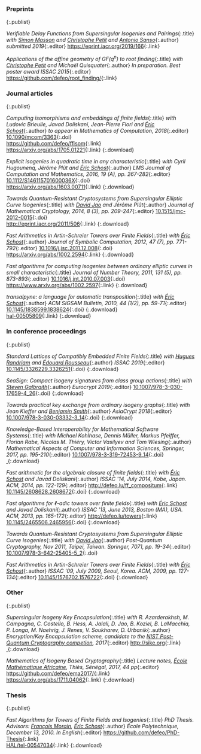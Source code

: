 ### Preprints
{:.publist}

_Verifiable Delay Functions from Supersingular Isogenies and Pairings_{:.title}
_with [Simon Masson](https://members.loria.fr/SMasson/) and [Christophe Petit](cpetit) and [Antonio Sanso](https://blog.intothesymmetry.com/)_{:.author}
_submitted 2019_{:.editor}
<https://eprint.iacr.org/2019/166>{:.link}

_Applications of the affine geometry of GF(q<sup>n</sup>) to root finding_{:.title}
_with [Christophe Petit][cpetit] and Michaël Quisquater_{:.author}
_In preparation. Best poster award ISSAC 2015_{:.editor}
<https://github.com/defeo/root_finding/>{:.link}


### Journal articles
{:.publist}

_Computing isomorphisms and embeddings of finite fields_{:.title}
_with Ludovic Brieulle, Javad Doliskani, Jean-Pierre Flori and [Éric Schost][eschost]_{:.author}
_to appear in Mathematics of Computation, 2018_{:.editor}
[10.1090/mcom/3363](https://doi.org/10.1090/mcom/3363){:.doi}<br>
<https://github.com/defeo/ffisom>{:.link}<br>
<https://arxiv.org/abs/1705.01221>{:.link}
[ ](https://arxiv.org/pdf/1705.01221){:.download}

_Explicit isogenies in quadratic time in any characteristic_{:.title}
_with Cyril Hugounenq, Jérôme Plût and [Éric Schost][eschost]_{:.author}
_LMS Journal of Computation and Mathematics, 2016, 19 (A), pp. 267-282_{:.editor}
[10.1112/S146115701600036X](http://dx.doi.org/10.1112/S146115701600036X){:.doi}<br>
<https://arxiv.org/abs/1603.00711>{:.link}
[ ](https://arxiv.org/abs/1603.00711v1){:.download}

_Towards Quantum-Resistant Cryptosystems from Supersingular Elliptic Curve Isogenies_{:.title}
_with [David Jao][djao] and Jérôme Plût_{:.author}
_Journal of Mathematical Cryptology, 2014, 8 (3), pp. 209-247_{:.editor}
[10.1515/jmc-2012-0015](http://www.degruyter.com/view/j/jmc.2014.8.issue-3/jmc-2012-0015/jmc-2012-0015.xml){:.doi}<br>
<http://eprint.iacr.org/2011/506>{:.link}
[ ](http://eprint.iacr.org/2011/506.pdf){:.download}

_Fast Arithmetics in Artin-Schreier Towers over Finite Fields_{:.title}
_with [Éric Schost][eschost]_{:.author}
_Journal of Symbolic Computation, 2012, 47 (7), pp. 771-792_{:.editor}
[10.1016/j.jsc.2011.12.008](http://dx.doi.org/10.1016/j.jsc.2011.12.008){:.doi}<br>
<https://arxiv.org/abs/1002.2594>{:.link}
[ ](https://arxiv.org/pdf/1002.2594v1){:.download}

_Fast algorithms for computing isogenies between ordinary elliptic curves in small characteristic_{:.title}
_Journal of Number Theory, 2011, 131 (5), pp. 873-893_{:.editor}
[10.1016/j.jnt.2010.07.003](http://dx.doi.org/10.1016/j.jnt.2010.07.003){:.doi}<br>
<https://www.arxiv.org/abs/1002.2597>{:.link}
[ ](https://www.arxiv.org/pdf/1002.2597v1){:.download}

_transalpyne: a language for automatic transposition_{:.title}
_with [Éric Schost][eschost]_{:.author}
_ACM SIGSAM Bulletin, 2010, 44 (1/2), pp. 59-71_{:.editor}
[10.1145/1838599.1838624](http://dx.doi.org/10.1145/1838599.1838624){:.doi}
[ ](http://dl.acm.org/authorize?373407){:.download}<br>
[hal-00505809](http://hal.inria.fr/index.php?action_todo=search&view_this_doc=hal-00505809){:.link}
[ ](http://hal.archives-ouvertes.fr/docs/00/50/58/09/PDF/Calculemus.pdf){:.download}

### In conference proceedings
{:.publist}

_Standard Lattices of Compatibly Embedded Finite Fields_{:.title}
_with [Hugues Randriam](https://perso.telecom-paristech.fr/randriam/) and [Édouard Rousseau](https://erou.github.io/)_{:.author}
_ISSAC 2019_{:.editor}
[10.1145/3326229.3326251](https://doi.org/10.1145/3326229.3326251){:.doi}
[ ](https://arxiv.org/pdf/1906.00870){:.download}

_SeaSign: Compact isogeny signatures from class group actions_{:.title}
_with [Steven Galbraith](https://www.math.auckland.ac.nz/~sgal018/)_{:.author}
_Eurocrypt 2019_{:.editor}
[10.1007/978-3-030-17659-4_26](https://doi.org/10.1007/978-3-030-17659-4_26){:.doi}
[ ](https://eprint.iacr.org/2018/824.pdf){:.download}

_Towards practical key exchange from ordinary isogeny graphs_{:.title}
_with Jean Kieffer and [Benjamin Smith](http://www.lix.polytechnique.fr/~smith/)_{:.author}
_AsiaCrypt 2018_{:.editor}
[10.1007/978-3-030-03332-3_14](https://doi.org/10.1007/978-3-030-03332-3_14){:.doi}
[ ](https://eprint.iacr.org/2018/485.pdf){:.download}

_Knowledge-Based Interoperability for Mathematical Software Systems_{:.title}
_with Michael Kohlhase, Dennis Müller, Markus Pfeiffer, Florian Rabe, Nicolas M. Thiéry, Victor Vasilyev and Tom Wiesing_{:.author}
_Mathematical Aspects of Computer and Information Sciences, Springer, 2017, pp. 195-210_{:.editor}
[10.1007/978-3-319-72453-9_14](http://dx.doi.org/10.1007/978-3-319-72453-9_14){:.doi}
[ ](https://research-repository.st-andrews.ac.uk/bitstream/handle/10023/12491/crc.pdf){:.download}

_Fast arithmetic for the algebraic closure of finite fields_{:.title}
_with [Éric Schost][eschost] and Javad Doliskani_{:.author}
_ISSAC '14, July 2014, Kobe, Japan. ACM, 2014, pp. 122-129_{:.editor}
<http://defeo.lu/ff_compositum>{:.link}<br>
[10.1145/2608628.2608672](http://dx.doi.org/10.1145/2608628.2608672){:.doi}
[ ](http://dl.acm.org/authorize?N82344){:.download}

_Fast algorithms for ℓ-adic towers over finite fields_{:.title}
_with [Éric Schost][eschost] and Javad Doliskani_{:.author}
_ISSAC '13, June 2013, Boston (MA), USA. ACM, 2013, pp. 165-172_{:.editor}
<http://defeo.lu/towers>{:.link}<br>
[10.1145/2465506.2465956](http://dx.doi.org/10.1145/2465506.2465956){:.doi}
[ ](http://dl.acm.org/authorize?6823128){:.download}

_Towards Quantum-Resistant Cryptosystems from Supersingular Elliptic Curve Isogenies_{:.title}
_with [David Jao][djao]_{:.author}
_Post-Quantum Cryptography, Nov 2011, Taipei, Taiwan. Springer, 7071, pp. 19-34_{:.editor}
[10.1007/978-3-642-25405-5\_2](http://dx.doi.org/10.1007/978-3-642-25405-5_2){:.doi}

_Fast Arithmetics in Artin-Schreier Towers over Finite Fields_{:.title}
_with [Éric Schost][eschost]_{:.author}
_ISSAC '09, July 2009, Seoul, Korea. ACM, 2009, pp. 127-134_{:.editor}
[10.1145/1576702.1576722](http://dx.doi.org/10.1145/1576702.1576722){:.doi}
[ ](http://dl.acm.org/authorize?117912){:.download}

### Other
{:.publist}

_Supersingular Isogeny Key Encapsulation_{:.title}
_with R. Azarderakhsh, M. Campagna, C. Costello, B. Hess, A. Jalali, D. Jao, B. Koziel, B. LaMacchia, P. Longa, M. Naehrig, J. Renes, V. Soukharev, D. Urbanik_{:.author}
_Encryption/Key Encapsulation scheme, candidate to the [NIST Post-Quantum Cryptography competion](https://csrc.nist.gov/Projects/Post-Quantum-Cryptography), 2017_{:.editor}
<http://sike.org>{:.link}
[ ](http://sike.org/files/SIDH-spec.pdf){:.download}

_Mathematics of Isogeny Based Cryptography_{:.title}
_Lecture notes, [École Mathématique Africaine](http://ema2017.lacgaa.com/), Thiès, Sénégal, 2017, 44 pp_{:.editor}
<https://github.com/defeo/ema2017/>{:.link}<br>
<https://arxiv.org/abs/1711.04062>{:.link}
[ ](https://arxiv.org/pdf/1711.04062){:.download}

### Thesis
{:.publist}

_Fast Algorithms for Towers of Finite Fields and Isogenies_{:.title}
_PhD Thesis. Advisors: [François Morain][fm], [Éric Schost][eschost]_{:.author}
_École Polytechnique, December 13, 2010. In English_{:.editor}
<https://github.com/defeo/PhD-Thesis>{:.link}<br>
[HAL/tel-00547034](https://hal.inria.fr/tel-00547034){:.link}
[ ](https://hal.inria.fr/tel-00547034v3/document){:.download}



[djao]: http://djao.math.uwaterloo.ca/
[eschost]: https://cs.uwaterloo.ca/~eschost/
[fm]: http://www.lix.polytechnique.fr/~morain/
[cpetit]: https://www.cs.bham.ac.uk/~petitcz/
